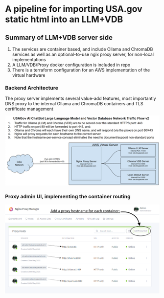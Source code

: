 # A pipeline for importing USA.gov static html into an LLM+VDB

## Summary of LLM+VDB server side
1. The services are container based, and include Ollama and ChromaDB services as well as an optional-to-use ngix proxy server, for non-local implementations
1. A LLM/VDB/Proxy docker configuration is included in repo
1. There is a terraform configuration for an AWS implementation of the virtual hardware

### Backend Architecture

The proxy server implements several value-add features, most importantly DNS proxy to the internal Ollama and ChromaDB containers and TLS certificate management

![image](../doc/images/chatbot-backend-architecture.png)

### Proxy admin UI, implementing the container routing
![image](../doc/images/proxy-admin-ui.png)
